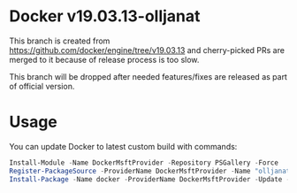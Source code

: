 Docker v19.03.13-olljanat
================

This branch is created from https://github.com/docker/engine/tree/v19.03.13 and cherry-picked PRs are merged to it because of release process is too slow.

This branch will be dropped after needed features/fixes are released as part of official version.


# Usage
You can update Docker to latest custom build with commands:
```powershell
Install-Module -Name DockerMsftProvider -Repository PSGallery -Force
Register-PackageSource -ProviderName DockerMsftProvider -Name "olljanat-custom-builds" -Location "https://raw.githubusercontent.com/olljanat/moby/v19.03.5-custom/DockerOlljanatIndex.json"
Install-Package -Name docker -ProviderName DockerMsftProvider -Update -Force -RequiredVersion "19.03.13-olljanat1"
```
